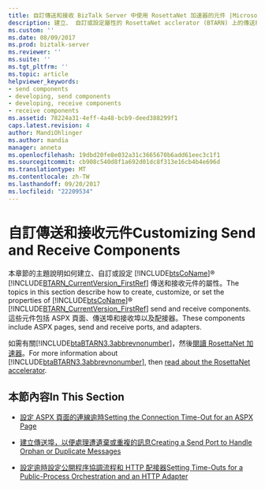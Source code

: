 ```yaml
---
title: 自訂傳送和接收 BizTalk Server 中使用 RosettaNet 加速器的元件 |Microsoft 文件
description: 建立、 自訂或設定屬性的 RosettaNet acclerator (BTARN) 上的傳送和接收 BizTalk Server 中的連接埠
ms.custom: ''
ms.date: 08/09/2017
ms.prod: biztalk-server
ms.reviewer: ''
ms.suite: ''
ms.tgt_pltfrm: ''
ms.topic: article
helpviewer_keywords:
- send components
- developing, send components
- developing, receive components
- receive components
ms.assetid: 78224a31-4eff-4a48-bcb9-deed388299f1
caps.latest.revision: 4
author: MandiOhlinger
ms.author: mandia
manager: anneta
ms.openlocfilehash: 19dbd20fe8e032a31c3665670b6add61eec3c1f1
ms.sourcegitcommit: cb908c540d8f1a692d01dc8f313e16cb4b4e696d
ms.translationtype: MT
ms.contentlocale: zh-TW
ms.lasthandoff: 09/20/2017
ms.locfileid: "22209534"
---
```

# <a name="customizing-send-and-receive-components"></a><span data-ttu-id="80f55-103">自訂傳送和接收元件</span><span class="sxs-lookup"><span data-stu-id="80f55-103">Customizing Send and Receive Components</span></span>
<span data-ttu-id="80f55-104">本章節的主題說明如何建立、自訂或設定 [!INCLUDE[btsCoName](../../includes/btsconame-md.md)]® [!INCLUDE[BTARN_CurrentVersion_FirstRef](../../includes/btarn-currentversion-firstref-md.md)] 傳送和接收元件的屬性。</span><span class="sxs-lookup"><span data-stu-id="80f55-104">The topics in this section describe how to create, customize, or set the properties of [!INCLUDE[btsCoName](../../includes/btsconame-md.md)]® [!INCLUDE[BTARN_CurrentVersion_FirstRef](../../includes/btarn-currentversion-firstref-md.md)] send and receive components.</span></span> <span data-ttu-id="80f55-105">這些元件包括 ASPX 頁面、傳送埠和接收埠以及配接器。</span><span class="sxs-lookup"><span data-stu-id="80f55-105">These components include ASPX pages, send and receive ports, and adapters.</span></span>  
  
 <span data-ttu-id="80f55-106">如需有關[!INCLUDE[btaBTARN3.3abbrevnonumber](../../includes/btabtarn3-3abbrevnonumber-md.md)]，然後[閱讀 RosettaNet 加速器](learn-the-rosettanet-accelerator-and-the-biztalk-tools-available.md)。</span><span class="sxs-lookup"><span data-stu-id="80f55-106">For more information about [!INCLUDE[btaBTARN3.3abbrevnonumber](../../includes/btabtarn3-3abbrevnonumber-md.md)], then [read about the RosettaNet accelerator](learn-the-rosettanet-accelerator-and-the-biztalk-tools-available.md).</span></span>  
  
## <a name="in-this-section"></a><span data-ttu-id="80f55-107">本節內容</span><span class="sxs-lookup"><span data-stu-id="80f55-107">In This Section</span></span>  
  
-   [<span data-ttu-id="80f55-108">設定 ASPX 頁面的連線逾時</span><span class="sxs-lookup"><span data-stu-id="80f55-108">Setting the Connection Time-Out for an ASPX Page</span></span>](../../adapters-and-accelerators/accelerator-rosettanet/setting-the-connection-time-out-for-an-aspx-page.md)  
  
-   [<span data-ttu-id="80f55-109">建立傳送埠，以便處理遭遺棄或重複的訊息</span><span class="sxs-lookup"><span data-stu-id="80f55-109">Creating a Send Port to Handle Orphan or Duplicate Messages</span></span>](../../adapters-and-accelerators/accelerator-rosettanet/creating-a-send-port-to-handle-orphan-or-duplicate-messages.md)  
  
-   [<span data-ttu-id="80f55-110">設定逾時設定公開程序協調流程和 HTTP 配接器</span><span class="sxs-lookup"><span data-stu-id="80f55-110">Setting Time-Outs for a Public-Process Orchestration and an HTTP Adapter</span></span>](../../adapters-and-accelerators/accelerator-rosettanet/setting-time-outs-for-a-public-process-orchestration-and-an-http-adapter.md)